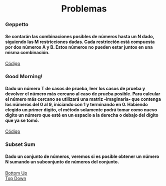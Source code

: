 <div align="center">  

# Problemas  

 <div align="left">  
  
 ### Geppetto  
   #### Se contarán las combinaciones posibles de números hasta un N dado, siguiendo las M restricciones dadas. Cada restricción está compuesta por dos números A y B. Estos números no pueden estar juntos en una misma combinación.
   [Código](https://github.com/marinovivianUPB/Algoritmica/tree/main/Backtracking/Problemas/Geppetto/geppetto.cpp)
   
 ### Good Morning!    
   #### Dado un número T de casos de prueba, leer los casos de prueba y devolver el número más cercano al caso de prueba posible. Para calcular el número más cercano se utilizará una matriz -imaginaria- que contenga los números del 0 al 9, iniciando con 1 y terminando en 0. Habiendo elegido un primer dígito, el método solamente podrá tomar como nuevo dígito un número que esté en un espacio a la derecha o debajo del dígito que ya se tomó.
   [Código](https://github.com/marinovivianUPB/Algoritmica/tree/main/Backtracking/Problemas/Good%20Morning/goodMorning.cpp)
### Subset Sum
  #### Dado un conjunto de números, veremos si es posible obtener un número N sumando un subconjunto de números del conjunto.
   [Bottom Up]()  
   [Top Down]()  
